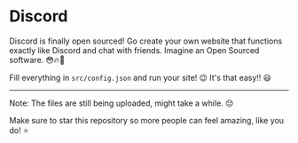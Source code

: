 # Discord 
Discord is finally open sourced! Go create your own website that functions exactly like Discord and chat with friends. Imagine an Open Sourced software. 😳🔥💖


Fill everything in `src/config.json` and run your site! 😉
It's that easy!! 😃

---

Note: The files are still being uploaded, might take a while. 😔

Make sure to star this repository so more people can feel amazing, like you do! ⭐
